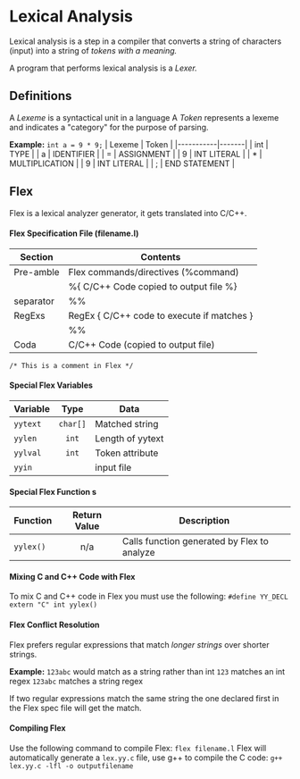 # Lexical Analysis
Lexical analysis is a step in a compiler that converts a string of characters (input) into a string of *tokens with a meaning.*

A program that performs lexical analysis is a *Lexer.*

## Definitions 
A *Lexeme* is a syntactical unit in a language
A *Token* represents a lexeme and indicates a "category" for the purpose of parsing. 

**Example:** ```int a = 9 * 9;```
| Lexeme    | Token |
|-----------|-------|
| int       | TYPE  |
| a         | IDENTIFIER |
| =	    | ASSIGNMENT |
| 9         | INT LITERAL |
| *         | MULTIPLICATION |
| 9         | INT LITERAL |
| ;         | END STATEMENT |

## Flex 
Flex is a lexical analyzer generator, it gets translated into C/C++.

#### Flex Specification File (filename.l)
| Section | Contents |
|---------|----------|
|Pre-amble| Flex commands/directives (%command)  |
|         | %{ C/C++ Code copied to output file %}  |
|separator|%%|
|RegExs| RegEx { C/C++ code to execute if matches }|
||%%|
|Coda| C/C++ Code (copied to output file)|

```/* This is a comment in Flex */```

#### Special Flex Variables 
| Variable | Type | Data | 
|----------|:----:|------|
| ```yytext```   | ```char[]``` | Matched string |
| ```yylen```    | ```int``` | Length of yytext |
| ```yylval```   | ```int``` | Token attribute |
| ```yyin```     |   | input file | 


#### Special Flex Function s
| Function | Return Value | Description | 
|----------|:------------:|-------------|
| ```yylex()```  |     n/a      | Calls function generated by Flex to analyze |

#### Mixing C and C++ Code with Flex 
To mix C and C++ code in Flex you must use the following: 
```#define YY_DECL extern "C" int yylex()```

#### Flex Conflict Resolution 
Flex prefers regular expressions that match *longer strings* over shorter strings. 

**Example:** ```123abc``` would match as a string rather than int 
  ```123``` matches an int regex
  ```123abc``` matches a string regex

If two regular expressions match the same string the one declared first in the Flex spec file will get the match. 

#### Compiling Flex 
Use the following command to compile Flex: 
```flex filename.l```
Flex will automatically generate a ```lex.yy.c``` file, use g++ to compile the C code: 
```g++ lex.yy.c -lfl -o outputfilename```


